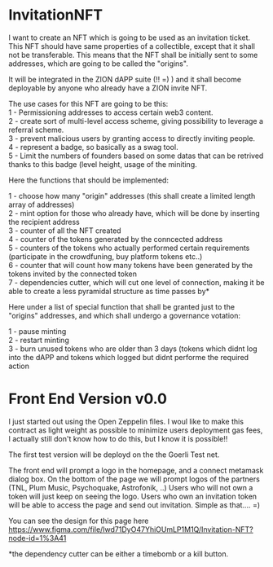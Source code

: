 # InvitationNFT
I want to create an NFT which is going to be used as an invitation ticket.
This NFT should have same properties of a collectible, except that it shall not be transferable.
This means that the NFT shall be initially sent to some addresses, which are going to be called the "origins".

It will be integrated in the ZION dAPP suite (!! =) ) and it shall become deployable by anyone who already have a ZION invite NFT.

The use cases for this NFT are going to be this: <br>
1 - Permissioning addresses to access certain web3 content. <br>
2 - create sort of multi-level access scheme, giving possibility to leverage a referral scheme. <br>
3 - prevent malicious users by granting access to directly inviting people. <br>
4 - represent a badge, so basically as a swag tool. <br>
5 - Limit the numbers of founders based on some datas that can be retrived thanks to this badge (level height, usage of the miniting. <br>

Here the functions that should be implemented:

1 - choose how many "origin" addresses (this shall create a limited length array of addresses) <br>
2 - mint option for those who already have, which will be done by inserting the recipient address <br>
3 - counter of all the NFT created <br>
4 - counter of the tokens generated by the conncected address <br>
5 - counters of the tokens who actually performed certain requirements (participate in the crowdfuning, buy platform tokens etc..) <br>
6 - counter that will count how many tokens have been generated by the tokens invited by the connected token <br>
7 - dependencies cutter, which will cut one level of connection, making it be able to create a less pyramidal structure as time passes by* <br>

Here under a list of special function that shall be granted just to the "origins" addresses, and which shall undergo a governance votation:

1 - pause minting <br>
2 - restart minting <br>
3 - burn unused tokens who are older than 3 days (tokens which didnt log into the dAPP and tokens which logged but didnt performe the required action <br>

# Front End Version v0.0
I just started out using the Open Zeppelin files.
I woul like to make this contract as light weight as possible to minimize users deployment gas fees, I actually still don't know how to do this, but I know it is possible!!

The first test version will be deployd on the the Goerli Test net.

The front end will prompt a logo in the homepage, and a connect metamask dialog box.
On the bottom of the page we will prompt logos of the partners (TNL, Plum Music, Psychoquake, Astrofonik, ..)
Users who will not own a token will just keep on seeing the logo.
Users who own an invitation token will be able to access the page and send out invitation.
Simple as that.... =)

You can see the design for this page here https://www.figma.com/file/Iwd71DyO47YhiOUmLP1M1Q/Invitation-NFT?node-id=1%3A41

*the dependency cutter can be either a timebomb or a kill button.
